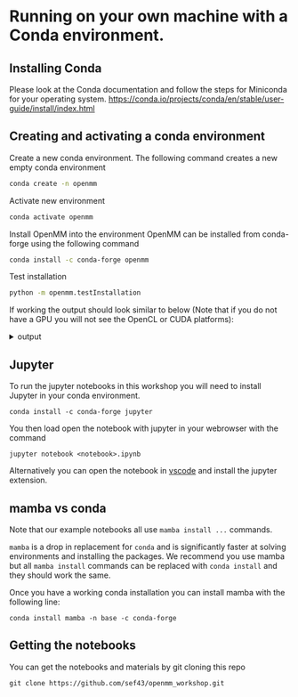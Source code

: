 # Running on your own machine with a Conda environment.

## Installing Conda

Please look at the Conda documentation and follow the steps for Miniconda for your operating system.
https://conda.io/projects/conda/en/stable/user-guide/install/index.html


## Creating and activating a conda environment 

Create a new conda environment.
The following command creates a new empty conda environment
```bash
conda create -n openmm
```

Activate new environment
```bash
conda activate openmm
```

Install OpenMM into the environment
OpenMM can be installed from conda-forge using the following command
```bash
conda install -c conda-forge openmm
```

Test installation
```bash
python -m openmm.testInstallation
```

If working the output should look similar to below (Note that if you do not have a GPU you will not see the OpenCL or CUDA platforms):

<details>
<summary> output </summary>

```
OpenMM Version: 8.0
Git Revision: a7800059645f4471f4b91c21e742fe5aa4513cda

There are 4 Platforms available:

1 Reference - Successfully computed forces
2 CPU - Successfully computed forces
3 CUDA - Successfully computed forces
4 OpenCL - Successfully computed forces

Median difference in forces between platforms:

Reference vs. CPU: 6.30521e-06
Reference vs. CUDA: 6.73158e-06
CPU vs. CUDA: 7.42296e-07
Reference vs. OpenCL: 6.74399e-06
CPU vs. OpenCL: 7.80735e-07
CUDA vs. OpenCL: 2.17122e-07

All differences are within tolerance.
```
</details>


## Jupyter

To run the jupyter notebooks in this workshop you will need to install Jupyter in your conda environment.
```
conda install -c conda-forge jupyter
```

You then load open the notebook with jupyter in your webrowser with the command
```
jupyter notebook <notebook>.ipynb
```

Alternatively you can open the notebook in [vscode](https://code.visualstudio.com/) and install the jupyter extension.

## mamba vs conda

Note that our example notebooks all use `mamba install ...` commands. 

`mamba` is a drop in replacement for `conda` and is significantly faster at solving environments and installing the packages. We recommend you use mamba but all `mamba install` commands can be replaced with `conda install` and they should work the same.

Once you have a working conda installation you can install mamba with the following line:
```
conda install mamba -n base -c conda-forge
```


## Getting the notebooks

You can get the notebooks and materials by git cloning this repo
```
git clone https://github.com/sef43/openmm_workshop.git
```